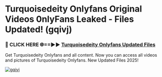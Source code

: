 # Turquoisedeity Onlyfans Original Videos 0nlyFans Leaked - Files Updated! (gqivj)

<h3>🔴 CLICK HERE 🌐==►► <a href="https://tinyurl.com/ehrbuxhb" rel="nofollow">Turquoisedeity Onlyfans Updated Files</a></h3>

Get Turquoisedeity Onlyfans and all content. Now you can access all videos and pictures of Turquoisedeity Onlyfans. New Updated Files 2025!

[![gqivj](https://i.imgur.com/lVYEuWS.gif)](https://tinyurl.com/ehrbuxhb)
